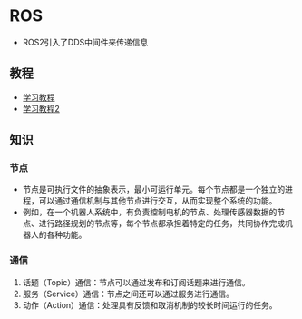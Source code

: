 # ROS
* ROS2引入了DDS中间件来传递信息

## 教程
* [学习教程](https://fishros.com/d2lros2foxy/#/)
* [学习教程2](https://www.guyuehome.com/10226)

## 知识
### 节点
* 节点是可执行文件的抽象表示，最小可运行单元。每个节点都是一个独立的进程，可以通过通信机制与其他节点进行交互，从而实现整个系统的功能。
* 例如，在一个机器人系统中，有负责控制电机的节点、处理传感器数据的节点、进行路径规划的节点等，每个节点都承担着特定的任务，共同协作完成机器人的各种功能。

### 通信
1. 话题（Topic）通信：节点可以通过发布和订阅话题来进行通信。
1. 服务（Service）通信：节点之间还可以通过服务进行通信。
1. 动作（Action）通信：处理具有反馈和取消机制的较长时间运行的任务。
